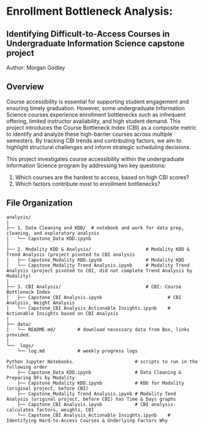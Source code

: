 # Enrollment Bottleneck Analysis: 

## Identifying Difficult-to-Access Courses in Undergraduate Information Science capstone project 

Author: Morgan Godley

## Overview
Course accessibility is essential for supporting student engagement and ensuring timely graduation. However, some undergraduate Information Science courses experience enrollment bottlenecks such as infrequent offering, limited instructor availability, and high student demand. This project introduces the Course Bottleneck Index (CBI) as a composite metric to identify and analyze these high-barrier courses across multiple semesters. By tracking CBI trends and contributing factors, we aim to highlight structural challenges and inform strategic scheduling decisions.

This project investigates course accessibility within the undergraduate Information Science program by addressing two key questions:
1. Which courses are the hardest to access, based on high CBI scores?
2. Which factors contribute most to enrollment bottlenecks?

## File Organization

    analysis/
    |
    ├── 1. Data Cleaning and KDD/  # notebook and work for data prep, cleaning, and exploratory analysis
    │   └── Capstone_Data KDD.ipynb
    |
    ├── 2. Modality KDD & Analysis/                    # Modality KDD & Trend Analysis (project pivoted to CBI analysis
    │   ├── Capstone_Modality KDD.ipynb                # Modality KDD
    │   └── Capstone_Modality Trend Analysis.ipynb     # Modality Trend Analysis (project pivoted to CBI, did not complete Trend Analysis by Modality)
    |
    ├── 3. CBI Analysis/                               # CBI: Course Bottleneck Index         
    │   ├── Capstone_CBI Analysis.ipynb                        # CBI Analysis, Weight Analysis
    │   └── Capstone_CBI Analysis_Actionable Insights.ipynb    # Actionable Insights based on CBI Analysis
    |
    ├── data/
    |   └── README.md/        # download necessary data from Box, links provided. 
    | 
    └──  logs/
        └── log.md            # weekly progress logs
    
    Python Jupyter Notebooks.                      # scripts to run in the following order 
        ├── Capstone_Data KDD.ipynb                # Data Cleaning & Preparing DFs by Modality
        ├── Capstone_Modality KDD.ipynb            # KDD for Modality (original project, before CBI)
        ├── Capstone_Modality Trend Analysis.ipynb # Modality Tend Analysis (original project, before CBI) has Time & Days graphs
        ├── Capstone_CBI Analysis.ipynb            # CBI analysis: calculates factors, weights, CBI
        └── Capstone_CBI Analysis_Actionable Insights.ipynb    # Identifying Hard-to-Access Courses & Underlying Factors Why

        

